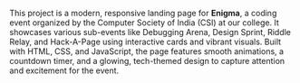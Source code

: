 This project is a modern, responsive landing page for **Enigma**, a coding event organized by the Computer Society of India (CSI) at our college. It showcases various sub-events like Debugging Arena, Design Sprint, Riddle Relay, and Hack-A-Page using interactive cards and vibrant visuals. Built with HTML, CSS, and JavaScript, the page features smooth animations, a countdown timer, and a glowing, tech-themed design to capture attention and excitement for the event.
